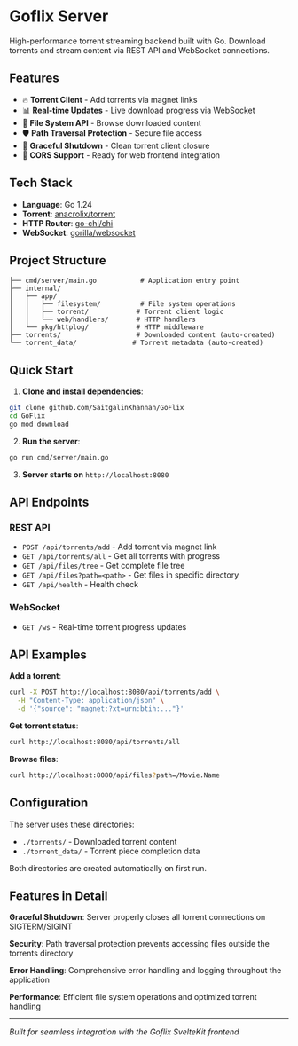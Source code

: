 # Goflix Server

High-performance torrent streaming backend built with Go. Download torrents and stream content via REST API and WebSocket connections.

## Features

- 🔥 **Torrent Client** - Add torrents via magnet links
- 📊 **Real-time Updates** - Live download progress via WebSocket
- 📁 **File System API** - Browse downloaded content
- 🛡️ **Path Traversal Protection** - Secure file access
- 🚀 **Graceful Shutdown** - Clean torrent client closure
- 📡 **CORS Support** - Ready for web frontend integration

## Tech Stack

- **Language**: Go 1.24
- **Torrent**: [anacrolix/torrent](https://github.com/anacrolix/torrent)
- **HTTP Router**: [go-chi/chi](https://github.com/go-chi/chi)
- **WebSocket**: [gorilla/websocket](https://github.com/gorilla/websocket)

## Project Structure

```
├── cmd/server/main.go           # Application entry point
├── internal/
│   ├── app/
│   │   ├── filesystem/          # File system operations
│   │   ├── torrent/            # Torrent client logic
│   │   └── web/handlers/       # HTTP handlers
│   └── pkg/httplog/            # HTTP middleware
├── torrents/                   # Downloaded content (auto-created)
└── torrent_data/              # Torrent metadata (auto-created)
```

## Quick Start

1. **Clone and install dependencies**:
```bash
git clone github.com/SaitgalinKhannan/GoFlix
cd GoFlix
go mod download
```

2. **Run the server**:
```bash
go run cmd/server/main.go
```

3. **Server starts on** `http://localhost:8080`

## API Endpoints

### REST API
- `POST /api/torrents/add` - Add torrent via magnet link
- `GET /api/torrents/all` - Get all torrents with progress
- `GET /api/files/tree` - Get complete file tree
- `GET /api/files?path=<path>` - Get files in specific directory
- `GET /api/health` - Health check

### WebSocket
- `GET /ws` - Real-time torrent progress updates

## API Examples

**Add a torrent**:
```bash
curl -X POST http://localhost:8080/api/torrents/add \
  -H "Content-Type: application/json" \
  -d '{"source": "magnet:?xt=urn:btih:..."}'
```

**Get torrent status**:
```bash
curl http://localhost:8080/api/torrents/all
```

**Browse files**:
```bash
curl http://localhost:8080/api/files?path=/Movie.Name
```

## Configuration

The server uses these directories:
- `./torrents/` - Downloaded torrent content
- `./torrent_data/` - Torrent piece completion data

Both directories are created automatically on first run.

## Features in Detail

**Graceful Shutdown**: Server properly closes all torrent connections on SIGTERM/SIGINT

**Security**: Path traversal protection prevents accessing files outside the torrents directory

**Error Handling**: Comprehensive error handling and logging throughout the application

**Performance**: Efficient file system operations and optimized torrent handling

---

*Built for seamless integration with the Goflix SvelteKit frontend*